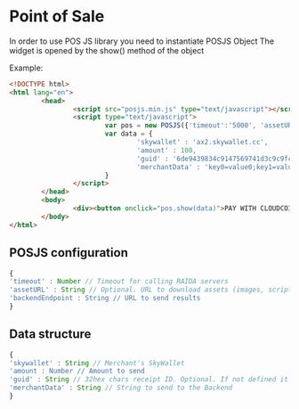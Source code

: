 # Point of Sale

In order to use POS JS library you need to instantiate POSJS Object
The widget is opened by the show() method of the object

Example:

```html
<!DOCTYPE html>
<html lang="en">
        <head>
                <script src="posjs.min.js" type="text/javascript"></script>
                <script type="text/javascript">
                        var pos = new POSJS({'timeout':'5000', 'assetURL' : 'https://e12.miroch.ru', 'backendEndpoint': 'https://e12.miroch.ru/backend.php'})
                        var data = {
                                'skywallet' : 'ax2.skywallet.cc',
                                'amount' : 100,
                                'guid' : '6de9439834c9147569741d3c9c9fc011',
                                'merchantData' : 'key0=value0;key1=value1;key2=value2'
                        }
                </script>
        </head>
        <body>
                <div><button onclick="pos.show(data)">PAY WITH CLOUDCOIN</button></div>
        </body>
</html>

```


## POSJS configuration

```js
{
'timeout' : Number // Timeout for calling RAIDA servers
'assetURL' : String // Optional. URL to download assets (images, scripts & stylesheets)
'backendEndpoint : String // URL to send results
}
```


## Data structure
```js
{
'skywallet' : String // Merchant's SkyWallet
'amount : Number // Amount to send
'guid' : String // 32hex chars receipt ID. Optional. If not defined it will be generated by the POSJS
'merchantData' : String // String to send to the Backend
}
```

